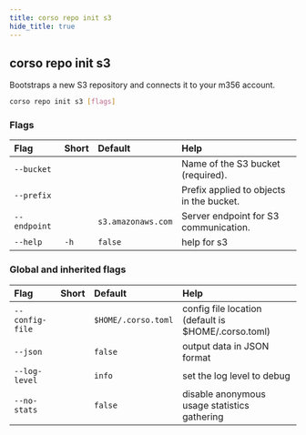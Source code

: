 ```yaml
---
title: corso repo init s3
hide_title: true
---
```

## corso repo init s3

Bootstraps a new S3 repository and connects it to your m356 account.

```bash
corso repo init s3 [flags]
```

### Flags

|Flag|Short|Default|Help|
|:----|:-----|:-------|:----|
|`--bucket`|||Name of the S3 bucket (required).|
|`--prefix`|||Prefix applied to objects in the bucket.|
|`--endpoint`||`s3.amazonaws.com`|Server endpoint for S3 communication.|
|`--help`|`-h`|`false`|help for s3|

### Global and inherited flags

|Flag|Short|Default|Help|
|:----|:-----|:-------|:----|
|`--config-file`||`$HOME/.corso.toml`|config file location (default is $HOME/.corso.toml)|
|`--json`||`false`|output data in JSON format|
|`--log-level`||`info`|set the log level to debug|info|warn|error|
|`--no-stats`||`false`|disable anonymous usage statistics gathering|
